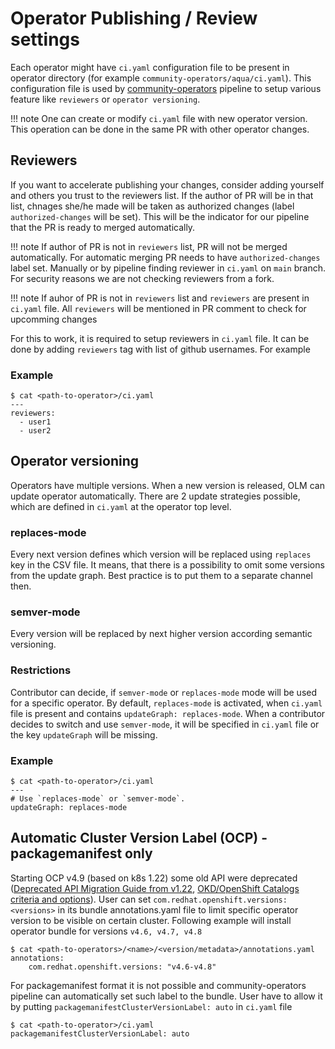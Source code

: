 # Operator Publishing / Review settings

Each operator might have `ci.yaml` configuration file to be present in operator directory (for example `community-operators/aqua/ci.yaml`). This configuration file is used by [community-operators](https://github.com/operator-framework/community-operators) pipeline to setup various feature like `reviewers` or `operator versioning`.

!!! note
    One can create or modify `ci.yaml` file with new operator version. This operation can be done in the same PR with other operator changes. 

## Reviewers

If you want to accelerate publishing your changes, consider adding yourself and others you trust to the reviewers list. If the author of PR will be in that list, chnages she/he made will be taken as authorized changes (label `authorized-changes` will be set). This will be the indicator for our pipeline that the PR is ready to merged automatically. 

!!! note
    If author of PR is not in `reviewers` list, PR will not be merged automatically. For automatic merging PR needs to have `authorized-changes` label set. Manually or by pipeline finding reviewer in `ci.yaml` on `main` branch. For security reasons we are not checking reviewers from a fork.

!!! note
    If auhor of PR is not in `reviewers` list and `reviewers` are present in `ci.yaml` file. All `reviewers` will be mentioned in PR comment to check for upcomming changes

For this to work, it is required to setup reviewers in `ci.yaml` file. It can be done by adding `reviewers` tag with list of github usernames. For example

### Example
```
$ cat <path-to-operator>/ci.yaml
---
reviewers:
  - user1 
  - user2

```

## Operator versioning
Operators have multiple versions. When a new version is released, OLM can update operator automatically. There are 2 update strategies possible, which are defined in `ci.yaml` at the operator top level.

### replaces-mode
Every next version defines which version will be replaced using `replaces` key in the CSV file. It means, that there is a possibility to omit some versions from the update graph. Best practice is to put them to a separate channel then.

### semver-mode
Every version will be replaced by next higher version according semantic versioning.

### Restrictions
Contributor can decide, if `semver-mode` or `replaces-mode` mode will be used for a specific operator. By default, `replaces-mode` is activated, when `ci.yaml` file is present and contains `updateGraph: replaces-mode`. When a contributor decides to switch and use `semver-mode`, it will be specified in `ci.yaml` file or the key `updateGraph` will be missing.

### Example
```
$ cat <path-to-operator>/ci.yaml
---
# Use `replaces-mode` or `semver-mode`.
updateGraph: replaces-mode
```

## Automatic Cluster Version Label (OCP) - packagemanifest only

Starting OCP v4.9 (based on k8s 1.22) some old API were deprecated ([Deprecated API Migration Guide from v1.22](https://kubernetes.io/docs/reference/using-api/deprecation-guide/#v1-22), [OKD/OpenShift Catalogs criteria and options](./packaging-required-criteria-ocp.md)). User can set `com.redhat.openshift.versions: <versions>` in its bundle annotations.yaml file to limit specific operator version to be visible on certain cluster. Following example will install operator bundle for versions `v4.6, v4.7, v4.8`
```
$ cat <path-to-operators>/<name>/<version/metadata>/annotations.yaml
annotations:
    com.redhat.openshift.versions: "v4.6-v4.8"
```
For packagemanifest format it is not possible and community-operators pipeline can automatically set such label to the bundle. User have to allow it by putting `packagemanifestClusterVersionLabel: auto` in `ci.yaml` file
```
$ cat <path-to-operator>/ci.yaml
packagemanifestClusterVersionLabel: auto
```